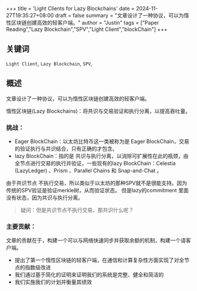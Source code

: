 
+++
title = 'Light Clients for Lazy Blockchains'
date = 2024-11-27T19:35:27+08:00
draft = false
summary = "文章设计了一种协议，可以为惰性区块链创建高效的轻客户端。"
author = "Justin"
tags = ["Paper Reading","Lazy Blockchain","SPV","Light Client","blockChain"]
+++
## 关键词
`Light Client`, `Lazy Blockchain`, `SPV`,

## 概述
文章设计了一种协议，可以为惰性区块链创建高效的轻客户端。

惰性区块链(Lazy Blockchains)：将共识与交易验证和执行分离，以提高吞吐量。

### 挑战：

- Eager BlockChain：以太坊比特币这一类被称为是 Eager BlockChain，交易的验证执行与共识结合，只有正确的才包含。
- lazy BlockChain：指的是 共识与执行分离，以消除可扩展性在此的瓶颈，由全节点进行交易的执行并验证，一些现有的lazy BlockChain：Celestia (LazyLedger) 、Prism 、Parallel Chains 和 Snap-and-Chat 。

由于共识节点 不执行交易，所以类似于以太坊的那种SPV就不是很能支持。因为传统的SPV验证是验证merkle树，从而验证状态。
但是lazy的commitment 里面 没有状态，因为共识与执行分离。
>疑问：但是共识节点不执行交易，那共识什么呢？

### 主要贡献：
文章的贡献在于，构建一个可以与网络快速同步并获取余额的机制，构建一个请客户端。
- 提出了第一个惰性区块链的轻客户端，在通信和计算复杂性方面实现了对全节点的指数级改进
- 我们通过基于简化的证明来证明我们的系统是完整、健全和简洁的
- 我们实施我们的计划并衡量其绩效



